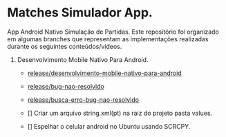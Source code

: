 # Matches Simulador App.

App Android Nativo Simulação de Partidas. Este repositório foi organizado em algumas branches que representam as implementações realizadas durante os seguintes conteúdos/vídeos.

1. Desenvolvimento Mobile Nativo Para Android.
   - [release/desenvolvimento-mobile-nativo-para-android](https://github.com/neresfabio/dio.me/tree/release/desenvolvimento-nativo-para-android/matches-simulador-app) 
   - [release/bug-nao-resolvido](https://github.com/neresfabio/dio.me/tree/release/bug-nao-resolvido/matches-simulador-app/Simulador)
   - [release/busca-erro-bug-nao-resolvido]()

   - [] Criar um arquivo string.xml(pt) na raiz do projeto pasta values.
   - [] Espelhar o celular android no Ubuntu usando SCRCPY.
